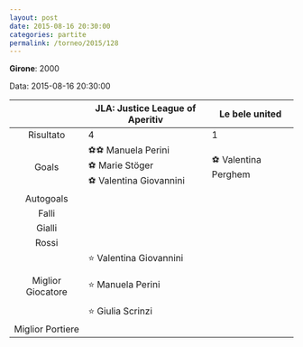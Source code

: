 ```yaml
---
layout: post
date: 2015-08-16 20:30:00
categories: partite
permalink: /torneo/2015/128
---
```

**Girone**: 2000

Data: 2015-08-16 20:30:00

| | JLA: Justice League of Aperitiv | Le bele united |
|:-----:|-----|-----|
Risultato|4|1
Goals|⚽⚽ Manuela Perini<br/>⚽ Marie Stöger<br/>⚽ Valentina Giovannini|⚽ Valentina Perghem<br/>
Autogoals||
Falli||
Gialli||
Rossi||
Miglior Giocatore|⭐ Valentina Giovannini<br/><br/>⭐ Manuela Perini<br/><br/>⭐ Giulia Scrinzi<br/>|
Miglior Portiere||